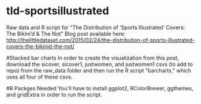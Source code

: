 # tld-sportsillustrated
Raw data and R script for "The Distribution of ‘Sports Illustrated’ Covers: The Bikini’d &amp; The Not"
Blog post available here: http://thelittledataset.com/2015/02/24/the-distribution-of-sports-illustrated-covers-the-bikinid-the-not/

#Stacked bar charts
In order to create the visualization from this post, download the sicover, sicover1, justwomen, and justwomen1 csvs (to add to repo) from the raw_data folder and then run the R script "barcharts," which uses all four of these csvs.

#R Packges Needed
You'll have to install ggplot2, RColorBrewer, ggthemes, and gridExtra in order to run the script.
